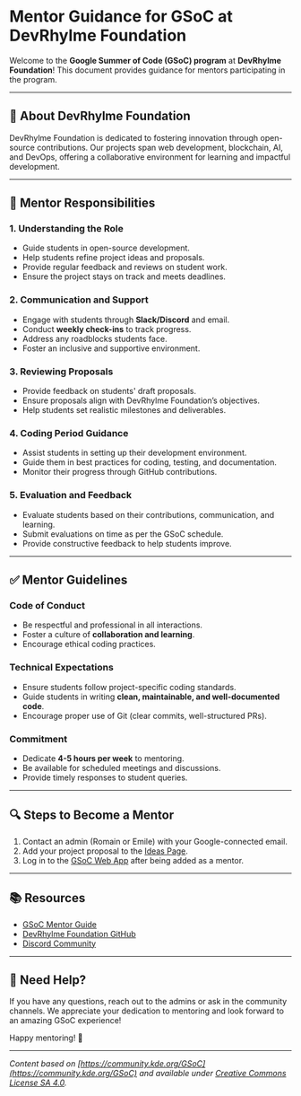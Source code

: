 # Mentor Guidance for GSoC at DevRhylme Foundation

Welcome to the **Google Summer of Code (GSoC) program** at **DevRhylme Foundation**! This document provides guidance for mentors participating in the program.

---

## 📌 About DevRhylme Foundation
DevRhylme Foundation is dedicated to fostering innovation through open-source contributions. Our projects span web development, blockchain, AI, and DevOps, offering a collaborative environment for learning and impactful development.

---

## 🎯 Mentor Responsibilities

### 1. Understanding the Role
- Guide students in open-source development.
- Help students refine project ideas and proposals.
- Provide regular feedback and reviews on student work.
- Ensure the project stays on track and meets deadlines.

### 2. Communication and Support
- Engage with students through **Slack/Discord** and email.
- Conduct **weekly check-ins** to track progress.
- Address any roadblocks students face.
- Foster an inclusive and supportive environment.

### 3. Reviewing Proposals
- Provide feedback on students' draft proposals.
- Ensure proposals align with DevRhylme Foundation’s objectives.
- Help students set realistic milestones and deliverables.

### 4. Coding Period Guidance
- Assist students in setting up their development environment.
- Guide them in best practices for coding, testing, and documentation.
- Monitor their progress through GitHub contributions.

### 5. Evaluation and Feedback
- Evaluate students based on their contributions, communication, and learning.
- Submit evaluations on time as per the GSoC schedule.
- Provide constructive feedback to help students improve.

---

## ✅ Mentor Guidelines

### Code of Conduct
- Be respectful and professional in all interactions.
- Foster a culture of **collaboration and learning**.
- Encourage ethical coding practices.

### Technical Expectations
- Ensure students follow project-specific coding standards.
- Guide students in writing **clean, maintainable, and well-documented code**.
- Encourage proper use of Git (clear commits, well-structured PRs).

### Commitment
- Dedicate **4-5 hours per week** to mentoring.
- Be available for scheduled meetings and discussions.
- Provide timely responses to student queries.
---

## 🔍 Steps to Become a Mentor
1) Contact an admin (Romain or Emile) with your Google-connected email.
2) Add your project proposal to the [Ideas Page](ideas.md).
3) Log in to the [GSoC Web App](https://summerofcode.withgoogle.com/) after being added as a mentor.

---

## 📚 Resources
- [GSoC Mentor Guide](https://google.github.io/gsocguides/mentor/)
- [DevRhylme Foundation GitHub](https://github.com/DEVRhylme-Foundation)
- [Discord Community](https://discord.gg/xjwZzGKDVR)

---

## 🤝 Need Help?
If you have any questions, reach out to the admins or ask in the community channels. We appreciate your dedication to mentoring and look forward to an amazing GSoC experience!

Happy mentoring! 🚀

---

*Content based on [https://community.kde.org/GSoC](https://community.kde.org/GSoC) and available under [Creative Commons License SA 4.0](https://community.kde.org/KDE_Community_Wiki:Copyrights).*

